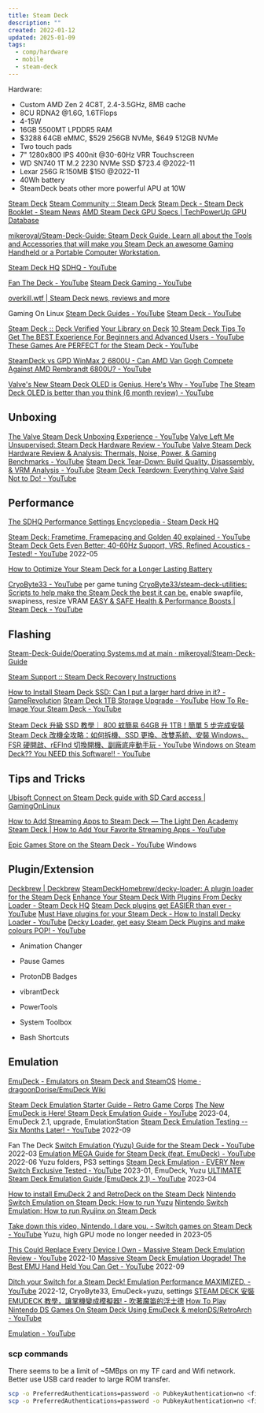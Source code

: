 ```yaml
---
title: Steam Deck
description: ""
created: 2022-01-12
updated: 2025-01-09
tags:
  - comp/hardware
  - mobile
  - steam-deck
---
```


Hardware:

- Custom AMD Zen 2 4C8T, 2.4-3.5GHz, 8MB cache
- 8CU RDNA2 @1.6G, 1.6TFlops
- 4-15W
- 16GB 5500MT LPDDR5 RAM
- $3288 64GB eMMC, $529 256GB NVMe, $649 512GB NVMe
- Two touch pads
- 7" 1280x800 IPS 400nit @30-60Hz VRR Touchscreen
- WD SN740 1T M.2 2230 NVMe SSD $723.4 @2022-11
- Lexar 256G R:150MB $150 @2022-11
- 40Wh battery
- SteamDeck beats other more powerful APU at 10W

[Steam Deck](https://store.steampowered.com/steamdeck)
[Steam Community :: Steam Deck](https://steamcommunity.com/app/1675200)
[Steam Deck - Steam Deck Booklet - Steam News](https://store.steampowered.com/news/app/1675200/view/3401926123919972634)
[AMD Steam Deck GPU Specs | TechPowerUp GPU Database](https://www.techpowerup.com/gpu-specs/steam-deck-gpu.c3897)

[mikeroyal/Steam-Deck-Guide: Steam Deck Guide. Learn all about the Tools and Accessories that will make you Steam Deck an awesome Gaming Handheld or a Portable Computer Workstation.](https://github.com/mikeroyal/Steam-Deck-Guide)

[Steam Deck HQ](https://steamdeckhq.com/)
[SDHQ - YouTube](https://www.youtube.com/@SDHQ)

[Fan The Deck - YouTube](https://www.youtube.com/@FanTheDeck)
[Steam Deck Gaming - YouTube](https://www.youtube.com/@SteamDeckGaming)

[overkill.wtf | Steam Deck news, reviews and more](https://overkill.wtf/)

Gaming On Linux
[Steam Deck Guides - YouTube](https://www.youtube.com/playlist?list=PLRikbCj_P-2Ghffnr_MPIGI3BcU2WfypW)
[Steam Deck - YouTube](https://www.youtube.com/playlist?list=PLRikbCj_P-2EUNZMqzctEW5RElgCVaTBl)

[Steam Deck :: Deck Verified](https://www.steamdeck.com/en/verified)
[Your Library on Deck](https://store.steampowered.com/steamdeck/mygames)
[10 Steam Deck Tips To Get The BEST Experience For Beginners and Advanced Users - YouTube](https://www.youtube.com/watch?v=eeGcbHF-vq4)
[These Games Are PERFECT for the Steam Deck - YouTube](https://www.youtube.com/watch?v=tOaExqg50CM)

[SteamDeck vs GPD WinMax 2 6800U - Can AMD Van Gogh Compete Against AMD Rembrandt 6800U? - YouTube](https://www.youtube.com/watch?v=y0lTxeYLS8M)

[Valve's New Steam Deck OLED is Genius, Here's Why - YouTube](https://www.youtube.com/watch?v=tKEUDdUjjDg)
[The Steam Deck OLED is better than you think (6 month review) - YouTube](https://www.youtube.com/watch?v=_lPEi84U5jc)

## Unboxing

[The Valve Steam Deck Unboxing Experience - YouTube](https://www.youtube.com/watch?v=_UB9XoPlJ0U)
[Valve Left Me Unsupervised: Steam Deck Hardware Review - YouTube](https://www.youtube.com/watch?v=HjZ4POvk14c)
[Valve Steam Deck Hardware Review & Analysis: Thermals, Noise, Power, & Gaming Benchmarks - YouTube](https://www.youtube.com/watch?v=NeQH__XVa64)
[Steam Deck Tear-Down: Build Quality, Disassembly, & VRM Analysis - YouTube](https://www.youtube.com/watch?v=dlsJB3narnk)
[Steam Deck Teardown: Everything Valve Said Not to Do! - YouTube](https://www.youtube.com/watch?v=4T0RZ6ustKQ)

## Performance

[The SDHQ Performance Settings Encyclopedia - Steam Deck HQ](https://steamdeckhq.com/tips-and-guides/the-sdhq-performance-settings-encyclopedia/)

[Steam Deck: Frametime, Framepacing and Golden 40 explained - YouTube](https://www.youtube.com/watch?v=DA2EqFqIPM4)
[Steam Deck Gets Even Better: 40-60Hz Support, VRS, Refined Acoustics - Tested! - YouTube](https://www.youtube.com/watch?v=GF8NzlBiaOM) 2022-05

[How to Optimize Your Steam Deck for a Longer Lasting Battery](https://www.howtogeek.com/875097/how-to-optimize-your-steam-deck-for-a-longer-lasting-battery/)

[CryoByte33 - YouTube](https://www.youtube.com/@cryobyte33) per game tuning
[CryoByte33/steam-deck-utilities: Scripts to help make the Steam Deck the best it can be.](https://github.com/CryoByte33/steam-deck-utilities) enable swapfile, swapiness, resize VRAM
[EASY & SAFE Health & Performance Boosts | Steam Deck - YouTube](https://www.youtube.com/watch?v=od9_a1QQQns)

## Flashing

[Steam-Deck-Guide/Operating Systems.md at main · mikeroyal/Steam-Deck-Guide](https://github.com/mikeroyal/Steam-Deck-Guide/blob/main/Games%20and%20Software/Operating%20Systems.md)

[Steam Support :: Steam Deck Recovery Instructions](https://help.steampowered.com/en/faqs/view/1b71-edf2-eb6d-2bb3)

[How to Install Steam Deck SSD: Can I put a larger hard drive in it? - GameRevolution](https://www.gamerevolution.com/guides/704710-install-steam-deck-ssd-larger-hard-drive)
[Steam Deck 1TB Storage Upgrade - YouTube](https://www.youtube.com/watch?v=uMA8x47cO_M)
[How To Re-Image Your Steam Deck - YouTube](https://www.youtube.com/watch?v=IK_5Rwtp9sQ)

[Steam Deck 升級 SSD 教學｜ 800 蚊簡易 64GB 升 1TB！簡單 5 步完成安裝](https://www.hk01.com/%E6%95%B8%E7%A2%BC%E7%94%9F%E6%B4%BB/850176/)
[Steam Deck 改機全攻略：如何拆機、SSD 更換、改雙系統、安裝 Windows、FSR 硬開啟、rEFInd 切換開機、副廠底座動手玩 - YouTube](https://www.youtube.com/watch?v=P__EKkN4DqQ)
[Windows on Steam Deck?? You NEED this Software!! - YouTube](https://www.youtube.com/watch?v=JtGyQzRFOXU)

## Tips and Tricks

[Ubisoft Connect on Steam Deck guide with SD Card access | GamingOnLinux](https://www.gamingonlinux.com/2022/03/ubisoft-connect-on-steam-deck-guide-with-sd-card-access/)

[How to Add Streaming Apps to Steam Deck — The Light Den Academy](https://www.thelightdenacademy.com/content/how-to-add-streaming-apps-to-steam-deck)
[Steam Deck | How to Add Your Favorite Streaming Apps - YouTube](https://www.youtube.com/watch?v=RCVy2BzxzN8)

[Epic Games Store on the Steam Deck - YouTube](https://www.youtube.com/watch?v=UvuGAQDagWE) Windows

## Plugin/Extension

[Deckbrew | Deckbrew](https://deckbrew.xyz/)
[SteamDeckHomebrew/decky-loader: A plugin loader for the Steam Deck](https://github.com/SteamDeckHomebrew/decky-loader)
[Enhance Your Steam Deck With Plugins From Decky Loader - Steam Deck HQ](https://steamdeckhq.com/tips-and-guides/enhance-your-steam-deck-with-plugins-from-decky-loader/)
[Steam Deck plugins get EASIER than ever - YouTube](https://www.youtube.com/watch?v=ujP6ZB0-eIA)
[Must Have plugins for your Steam Deck - How to Install Decky Loader - YouTube](https://www.youtube.com/watch?v=IONuww8pXqM)
[Decky Loader, get easy Steam Deck Plugins and make colours POP! - YouTube](https://www.youtube.com/watch?v=YQhvNiI3hKI&list=PLRikbCj_P-2Ghffnr_MPIGI3BcU2WfypW&index=12)

- Animation Changer
- Pause Games
- ProtonDB Badges
- vibrantDeck

- PowerTools
- System Toolbox
- Bash Shortcuts

## Emulation

[EmuDeck - Emulators on Steam Deck and SteamOS](https://www.emudeck.com/)
[Home · dragoonDorise/EmuDeck Wiki](https://github.com/dragoonDorise/EmuDeck/wiki)

[Steam Deck Emulation Starter Guide – Retro Game Corps](https://retrogamecorps.com/2022/10/16/steam-deck-emulation-starter-guide/)
[The New EmuDeck is Here! Steam Deck Emulation Guide - YouTube](https://www.youtube.com/watch?v=Y5r2WZAImuY) 2023-04, EmuDeck 2.1, upgrade, EmulationStation
[Steam Deck Emulation Testing -- Six Months Later! - YouTube](https://www.youtube.com/watch?v=BBf15Z2xoiY) 2022-09

Fan The Deck
[Switch Emulation (Yuzu) Guide for the Steam Deck - YouTube](https://www.youtube.com/watch?v=EimnTPVIj2U) 2022-03
[Emulation MEGA Guide for Steam Deck (feat. EmuDeck) - YouTube](https://www.youtube.com/watch?v=AvzSHxccmIg) 2022-06 Yuzu folders, PS3 settings
[Steam Deck Emulation - EVERY New Switch Exclusive Tested - YouTube](https://www.youtube.com/watch?v=A09_2yy5f2o) 2023-01, EmuDeck, Yuzu
[ULTIMATE Steam Deck Emulation Guide (EmuDeck 2.1) - YouTube](https://www.youtube.com/watch?v=Mfef3ZH2IgE) 2023-04

[How to install EmuDeck 2 and RetroDeck on the Steam Deck](https://overkill.wtf/emulation-nintendo-sony-steam-deck/)
[Nintendo Switch Emulation on Steam Deck: How to run Yuzu](https://overkill.wtf/how-to-setup-yuzu-for-steam-deck/)
[Nintendo Switch Emulation: How to run Ryujinx on Steam Deck](https://overkill.wtf/ryujinx-steam-deck/)

[Take down this video, Nintendo. I dare you. - Switch games on Steam Deck - YouTube](https://www.youtube.com/watch?v=oIYvPNtWZ34) Yuzu, high GPU mode no longer needed in 2023-05

[This Could Replace Every Device I Own - Massive Steam Deck Emulation Review - YouTube](https://www.youtube.com/watch?v=z3ovleZj65Y) 2022-10
[Massive Steam Deck Emulation Upgrade! The Best EMU Hand Held You Can Get - YouTube](https://www.youtube.com/watch?v=AuJ5_aqsvt8) 2022-09

[Ditch your Switch for a Steam Deck! Emulation Performance MAXIMIZED. - YouTube](https://www.youtube.com/watch?v=0__el4VrTVY) 2022-12, CryoByte33, EmuDeck+yuzu, settings
[STEAM DECK 安裝 EMUDECK 教學，讓掌機變成模擬器! - 吹著魔笛的浮士德](https://h9856.gameqb.net/2022/12/20/steam-deck-install-emudeck-howto/)
[How To Play Nintendo DS Games On Steam Deck Using EmuDeck & melonDS/RetroArch - YouTube](https://www.youtube.com/watch?v=LvMBlECp_J8)

[Emulation - YouTube](https://www.youtube.com/playlist?list=PLMVW9kBhJJjI3PuvRcDaWuVWQcfA5Phwz)

### scp commands

There seems to be a limit of ~5MBps on my TF card and Wifi network. Better use USB card reader to large ROM transfer.

```sh
scp -o PreferredAuthentications=password -o PubkeyAuthentication=no <file> deck@192.168.50.75:/run/media/mmcblk0p1/Emulation/roms/switch
scp -o PreferredAuthentications=password -o PubkeyAuthentication=no <file> deck@192.168.50.75:/run/media/mmcblk0p1/Emulation/roms/wiiu/roms
```
